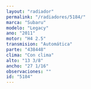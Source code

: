 ```yaml
---
layout: "radiador"
permalink: "/radiadores/5184/"
marca: "Subaru"
modelo: "Legacy"
ano: "2011"
motor: "H4 2.5"
transmision: "Automática"
parte: "438448"
clima: "Con clima"
alto: "13 3/8"
ancho: "27 1/16"
observaciones: ""
id: "5184"
---
```


